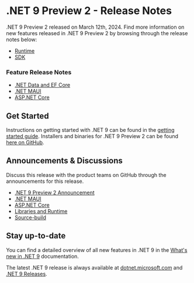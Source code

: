 # .NET 9 Preview 2 - Release Notes

.NET 9 Preview 2 released on March 12th, 2024. Find more information on new features released in .NET 9 Preview 2 by browsing through the release notes below:

* [Runtime](./runtime.md)
* [SDK](./sdk.md)

### Feature Release Notes

* [.NET Data and EF Core](./efcoreanddata.md)
* [.NET MAUI](./dotnetmaui.md)
* [ASP.NET Core](./aspnetcore.md)

## Get Started

Instructions on getting started with .NET 9 can be found in the [getting started guide](../../get-started.md). Installers and binaries for .NET 9 Preview 2 can be found [here on GitHub](./9.0.0-preview.2.md). 

## Announcements & Discussions

Discuss this release with the product teams on GitHub through the announcements for this release. 

* [.NET 9 Preview 2 Announcement](https://aka.ms/dotnet/9/preview2)
* [.NET MAUI](https://github.com/dotnet/maui/discussions/21159)
* [ASP.NET Core](https://github.com/dotnet/aspnetcore/discussions/54503)
* [Libraries and Runtime](https://github.com/dotnet/runtime/discussions/99619)
* [Source-build](https://github.com/dotnet/source-build/discussions/4214)

## Stay up-to-date

You can find a detailed overview of all new features in .NET 9 in the [What's new in .NET 9](https://learn.microsoft.com/dotnet/core/whats-new/dotnet-9/overview) documentation.

The latest .NET 9 release is always available at [dotnet.microsoft.com](https://dotnet.microsoft.com/download/dotnet/9.0) and [.NET 9 Releases](../../README.md).
